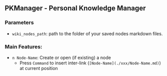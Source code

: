 ## PKManager - Personal Knowledge Manager

### Parameters

- `wiki_nodes_path`: path to the folder of your saved nodes markdown files.





### Main Features:

- `n Node-Name`: Create or open (if existing) a node
    - Press `Command` to insert inter-link (`[Node-Name](./xxx/Node-Name.md)`) at current position

